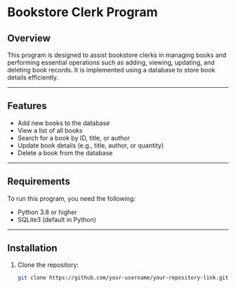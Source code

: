# Bookstore Clerk Program

## Overview
This program is designed to assist bookstore clerks in managing books and performing essential operations such as adding, viewing, updating, and deleting book records. It is implemented using a database to store book details efficiently.

---

## Features
- Add new books to the database
- View a list of all books
- Search for a book by ID, title, or author
- Update book details (e.g., title, author, or quantity)
- Delete a book from the database

---

## Requirements
To run this program, you need the following:
- Python 3.8 or higher
- SQLite3 (default in Python)

---

## Installation
1. Clone the repository:
   ```bash
   git clone https://github.com/your-username/your-repository-link.git

